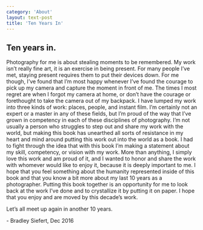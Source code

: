 ```yaml
---
category: 'About'
layout: text-post
title: 'Ten Years In'
---
```


## Ten years in.

Photography for me is about stealing moments to be remembered. My work isn’t really fine art, it is an exercise in being present. For many people I’ve met, staying present requires them to put their devices down. For me though, I’ve found that I’m most happy whenever I’ve found the courage to pick up my camera and capture the moment in front of me. The times I most regret are when I forgot my camera at home, or don’t have the courage or forethought to take the camera out of my backpack. I have lumped my work into three kinds of work: places, people, and instant film. I’m certainly not an expert or a master in any of these fields, but I’m proud of the way that I’ve grown in competency in each of these disciplines of photography. I’m not usually a person who struggles to step out and share my work with the world, but making this book has unearthed all sorts of resistance in my heart and mind around putting this work out into the world as a book. I had to fight through the idea that with this book I’m making a statement about my skill, competency, or vision with my work. More than anything, I simply love this work and am proud of it, and I wanted to honor and share the work with whomever would like to enjoy it, because it is deeply important to me. I hope that you feel something about the humanity represented inside of this book and that you know a bit more about my last 10 years as a photographer. Putting this book together is an opportunity for me to look back at the work I’ve done and to crystallize it by putting it on paper. I hope that you enjoy and are moved by this decade’s work.

Let’s all meet up again in another 10 years.

<p class="cite">- Bradley Siefert, Dec 2016</p>
